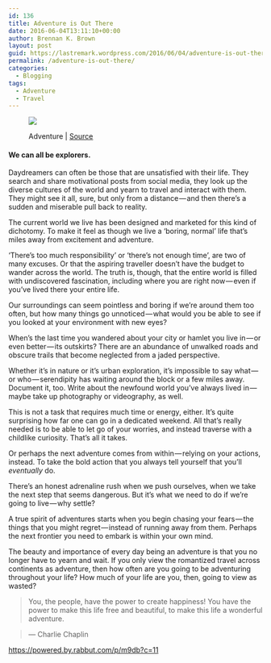 ```yaml
---
id: 136
title: Adventure is Out There
date: 2016-06-04T13:11:10+00:00
author: Brennan K. Brown
layout: post
guid: https://lastremark.wordpress.com/2016/06/04/adventure-is-out-there/
permalink: /adventure-is-out-there/
categories:
  - Blogging
tags:
  - Adventure
  - Travel
---
```


<figure class="wp-caption"> 

<img data-width="1024" data-height="1024" src="https://cdn-images-1.medium.com/max/2560/1*rSunkHXbnm1toQdOGEQaJQ.jpeg" /> <figcaption class="wp-caption-text">Adventure | <a href="https://www.flickr.com/photos/kome8/22690973705" target="_blank" rel="noopener noreferrer">Source</a></figcaption></figure> 

#### We can all be explorers.

<span>D</span>aydreamers can often be those that are unsatisfied with their life. They search and share motivational posts from social media, they look up the diverse cultures of the world and yearn to travel and interact with them. They might see it all, sure, but only from a distance — and then there’s a sudden and miserable pull back to reality.

The current world we live has been designed and marketed for this kind of dichotomy. To make it feel as though we live a ‘boring, normal’ life that’s miles away from excitement and adventure.

‘There’s too much responsibility’ or ‘there’s not enough time’, are two of many excuses. Or that the aspiring traveller doesn’t have the budget to wander across the world. The truth is, though, that the entire world is filled with undiscovered fascination, including where you are right now — even if you’ve lived there your entire life.

<!--more-->

Our surroundings can seem pointless and boring if we’re around them too often, but how many things go unnoticed — what would you be able to see if you looked at your environment with new eyes?

When’s the last time you wandered about your city or hamlet you live in — or even better — its outskirts? There are an abundance of unwalked roads and obscure trails that become neglected from a jaded perspective.

Whether it’s in nature or it’s urban exploration, it’s impossible to say what — or who — serendipity has waiting around the block or a few miles away. Document it, too. Write about the newfound world you’ve always lived in — maybe take up photography or videography, as well.

This is not a task that requires much time or energy, either. It’s quite surprising how far one can go in a dedicated weekend. All that’s really needed is to be able to let go of your worries, and instead traverse with a childlike curiosity. That’s all it takes.



<span>Or</span> perhaps the next adventure comes from within — relying on your actions, instead. To take the bold action that you always tell yourself that you’ll _eventually_ do.

There’s an honest adrenaline rush when we push ourselves, when we take the next step that seems dangerous. But it’s what we need to do if we’re going to live — why settle?

A true spirit of adventures starts when you begin chasing your fears — the things that you might regret — instead of running away from them. Perhaps the next frontier you need to embark is within your own mind.



<span>T</span>he beauty and importance of every day being an adventure is that you no longer have to yearn and wait. If you only view the romantized travel across continents as adventure, then how often are you going to be adventuring throughout your life? How much of your life are you, then, going to view as wasted?

> You, the people, have the power to create happiness! You have the power to make this life free and beautiful, to make this life a wonderful adventure.

> — Charlie Chaplin

<https://powered.by.rabbut.com/p/m9db?c=11>